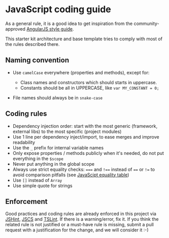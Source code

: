 # JavaScript coding guide

As a general rule, it is a good idea to get inspiration from the community-approved 
[AngularJS style guide](https://github.com/johnpapa/angular-styleguide).

This starter kit architecture and base template tries to comply with most of the rules
described there.

## Naming convention

- Use `camelCase` everywhere (properties and methods), except for:
  * Class names and constructors which should starts in uppercase.
  * Constants should be all in UPPERCASE, like `var MY_CONSTANT = 0;`
  
- File names should always be in `snake-case`

## Coding rules

- Dependency injection order: start with the most generic (framework, external libs) to the most 
  specific (project modules)
- Use 1 line per dependency inject/import, to ease merges and improve readability
- Use the `_` prefix for internal variable names
- Only expose properties / methods publicly when it's needed, do not put everything in
  the `$scope`
- Never put anything in the global scope
- Always use strict equality checks: `===` and `!==` instead of `==` or `!=` to avoid comparison 
  pitfalls (see [JavaScipt equality table](https://dorey.github.io/JavaScript-Equality-Table/))
- Use `[]` instead of `Array`
- Use simple quote for strings

## Enforcement

Good practices and coding rules are already enforced in this project via [JSHint](http://jshint.com), 
[JSCS](http://jscs.info) and [TSLint](https://github.com/palantir/tslint). 
If there is a warning/error, fix it. If you think the related rule is not justified or a must-have 
rule is missing, submit a pull request with a justification for the change, and we will consider it :-)
